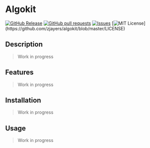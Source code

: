 # Algokit
[![GitHub Release](https://img.shields.io/github/release/zjayers/algokit.svg?style=flat)](https://github.com/zjayers/algokit/releases)
[![GitHub pull requests](https://img.shields.io/github/issues-pr/zjayers/algokit.svg?style=flat)](https://github.com/zjayers/algokit/pulls)
[![Issues](https://img.shields.io/github/issues-raw/zjayers/algokit.svg?maxAge=25000)](https://github.com/zjayers/algokit/issues)
[![MIT License](https://img.shields.io/apm/l/atomic-ui.svg?)](https://github.com/zjayers/algokit/blob/master/LICENSE)

## Description

> Work in progress

## Features

> Work in progress

## Installation

> Work in progress

## Usage

> Work in progress
